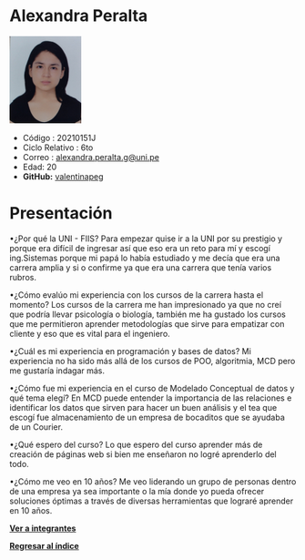# Alexandra Peralta
<img src="AlexandraPeralta.jpg" alt="Alexandra Peralta" style="width: 25%; height: auto;" />

- Código : 20210151J
- Ciclo Relativo : 6to
- Correo : alexandra.peralta.g@uni.pe
- Edad: 20
- **GitHub:** [valentinapeg](https://github.com/valentinapeg)
  
# Presentación
•¿Por qué la UNI - FIIS?
Para empezar quise ir a la UNI por su prestigio y porque era difícil de ingresar así que eso era un reto para mí y escogí ing.Sistemas porque mi papá lo había estudiado y me decía que era una carrera amplia y si o confirme ya que era una carrera que tenía varios rubros.

•¿Cómo evalúo mi experiencia con los cursos de la carrera hasta el momento?
Los cursos de la carrera me han impresionado ya que no creí que podría llevar psicología o biología, también me ha gustado los cursos que me permitieron aprender metodologías que sirve para empatizar con cliente y eso que es vital para el ingeniero.

•¿Cuál es mi experiencia en programación y bases de datos?
Mi experiencia no ha sido más allá de los cursos de POO, algoritmia, MCD pero me gustaría indagar más.

•¿Cómo fue mi experiencia en el curso de Modelado Conceptual de datos y qué tema elegí?
En MCD puede entender la importancia de las relaciones e identificar los datos que sirven para hacer un buen análisis y el tea que escogí fue almacenamiento de un empresa de bocaditos que se ayudaba de un Courier.

•¿Qué espero del curso?
Lo que espero del curso aprender más de creación de páginas web si bien me enseñaron no logré aprenderlo del todo.

•¿Cómo me veo en 10 años?
Me veo liderando un grupo de personas dentro de una empresa ya sea importante o la mía donde yo pueda ofrecer soluciones óptimas a través de diversas herramientas que lograré aprender en 10 años.


**[Ver a integrantes](../integrantes.md)**

**[Regresar al índice](../../README.md)**
